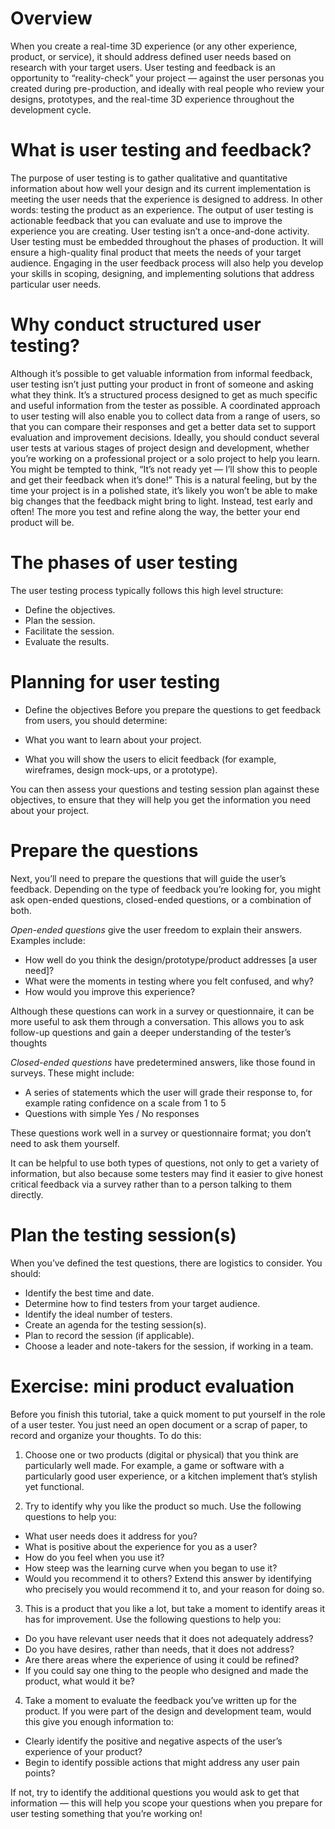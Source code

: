 # Overview 

When you create a real-time 3D experience (or any other experience, product, or service), it should address defined user needs based on research with your target users.
User testing and feedback is an opportunity to “reality-check” your project — against the user personas you created during pre-production, and ideally with real people who review your designs, prototypes, and the real-time 3D experience throughout the development cycle. 

# What is user testing and feedback?

The purpose of user testing is to gather qualitative and quantitative information about how well your design and its current implementation is meeting the user needs that the experience is designed to address. In other words: testing the product as an experience. 
The output of user testing is actionable feedback that you can evaluate and use to improve the experience you are creating. 
User testing isn’t a once-and-done activity. User testing must be embedded throughout the phases of production. It will ensure a high-quality final product that meets the needs of your target audience. Engaging in the user feedback process will also help you develop your skills in scoping, designing, and implementing solutions that address particular user needs.  

# Why conduct structured user testing?

Although it’s possible to get valuable information from informal feedback, user testing isn’t just putting your product in front of someone and asking what they think. It’s a structured process designed to get as much specific and useful information from the tester as possible. A coordinated approach to user testing will also enable you to collect data from a range of users, so that you can compare their responses and get a better data set to support evaluation and improvement decisions. 
Ideally, you should conduct several user tests at various stages of project design and development, whether you’re working on a professional project or a solo project to help you learn. 
You might be tempted to think, “It’s not ready yet — I’ll show this to people and get their feedback when it’s done!”  This is a natural feeling, but by the time your project is in a polished state, it’s likely you won’t be able to make big changes that the feedback might bring to light. Instead, test early and often! The more you test and refine along the way, the better your end product will be. 

# The phases of user testing

The user testing process typically follows this high level structure: 
- Define the objectives.
- Plan the session. 
- Facilitate the session.
- Evaluate the results.

# Planning for user testing

- Define the objectives
Before you prepare the questions to get feedback from users, you should determine:

- What you want to learn about your project.
- What you will show the users to elicit feedback (for example, wireframes, design mock-ups, or a prototype).

You can then assess your questions and testing session plan against these objectives, to ensure that they will help you get the information you need about your project.

# Prepare the questions

Next, you’ll need to prepare the questions that will guide the user’s feedback. Depending on the type of feedback you’re looking for, you might ask open-ended questions, closed-ended questions, or a combination of both.

*Open-ended questions* give the user freedom to explain their answers. Examples include: 

- How well do you think the design/prototype/product addresses [a user need]?
- What were the moments in testing where you felt confused, and why?
- How would you improve this experience?

Although these questions can work in a survey or questionnaire, it can be more useful to ask them through a conversation. This allows you to ask follow-up questions and gain a deeper understanding of the tester’s thoughts 

*Closed-ended questions* have predetermined answers, like those found in surveys. These might include: 
- A series of statements which the user will grade their response to, for example rating confidence on a scale from 1 to 5
- Questions with simple Yes / No responses

These questions work well in a survey or questionnaire format; you don’t need to ask them yourself.

It can be helpful to use both types of questions, not only to get a variety of information, but also because some testers may find it easier to give honest critical feedback via a survey rather than to a person talking to them directly.

# Plan the testing session(s)

When you’ve defined the test questions, there are logistics to consider. You should:
- Identify the best time and date.
- Determine how to find testers from your target audience.
- Identify the ideal number of testers.
- Create an agenda for the testing session(s).
- Plan to record the session (if applicable).
- Choose a leader and note-takers for the session, if working in a team.

# Exercise: mini product evaluation

Before you finish this tutorial, take a quick moment to put yourself in the role of a user tester. You just need an open document or a scrap of paper, to record and organize your thoughts. To do this:

1.  Choose one or two products (digital or physical) that you think are particularly well made. For example, a game or software with a particularly good user experience, or a kitchen implement that’s stylish yet functional.

2.  Try to identify why you like the product so much. Use the following questions to help you:
- What user needs does it address for you?
- What is positive about the experience for you as a user?
- How do you feel when you use it?
- How steep was the learning curve when you began to use it?
- Would you recommend it to others? Extend this answer by identifying who precisely you would recommend it to, and your reason for doing so. 

3.  This is a product that you like a lot, but take a moment to identify areas it has for improvement. Use the following questions to help you:

- Do you have relevant user needs that it does not adequately address?
- Do you have desires, rather than needs, that it does not address?
- Are there areas where the experience of using it could be refined?
- If you could say one thing to the people who designed and made the product, what would it be?

4.  Take a moment to evaluate the feedback you’ve written up for the product. If you were part of the design and development team, would this give you enough information to:

- Clearly identify the positive and negative aspects of the user’s experience of your product?
- Begin to identify possible actions that might address any user pain points?

If not, try to identify the additional questions you would ask to get that information — this will help you scope your questions when you prepare for user testing something that you’re working on!


